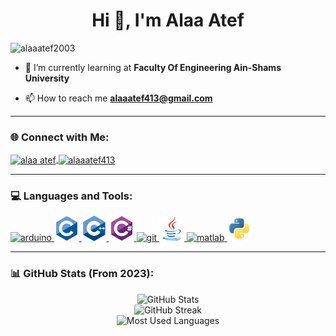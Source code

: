 <!-- Header Section -->
<h1 align="center">Hi 👋, I'm Alaa Atef</h1>
<!-- Profile View Counter -->
<p align="left">
  <img src="https://komarev.com/ghpvc/?username=alaaatef2003&label=Profile%20views&color=0e75b6&style=flat" alt="alaaatef2003" />
</p>

<!-- About Section -->
- 🔭 I’m currently learning at **Faculty Of Engineering Ain-Shams University**

- 📫 How to reach me **alaaatef413@gmail.com**

---

<!-- Connect With Me Section -->
<h3 align="left">🌐 Connect with Me:</h3>
<p align="left">
  <!-- LinkedIn -->
  <a href="https://linkedin.com/in/alaa atef" target="blank">
    <img align="center" src="https://raw.githubusercontent.com/rahuldkjain/github-profile-readme-generator/master/src/images/icons/Social/linked-in-alt.svg" alt="alaa atef" height="30" width="40" />
  </a>
  <!-- HackerRank -->
  <a href="https://www.hackerrank.com/alaaatef413" target="blank">
    <img align="center" src="https://raw.githubusercontent.com/rahuldkjain/github-profile-readme-generator/master/src/images/icons/Social/hackerrank.svg" alt="alaaatef413" height="30" width="40" />
  </a>
</p>

---

<!-- Languages and Tools Section -->
<h3 align="left">💻 Languages and Tools:</h3>
<p align="left">
  <!-- Arduino -->
  <a href="https://www.arduino.cc/" target="_blank" rel="noreferrer">
    <img src="https://cdn.worldvectorlogo.com/logos/arduino-1.svg" alt="arduino" width="40" height="40" />
  </a>
  <!-- C -->
  <a href="https://www.cprogramming.com/" target="_blank" rel="noreferrer">
    <img src="https://raw.githubusercontent.com/devicons/devicon/master/icons/c/c-original.svg" alt="c" width="40" height="40" />
  </a>
  <!-- C++ -->
  <a href="https://www.w3schools.com/cpp/" target="_blank" rel="noreferrer">
    <img src="https://raw.githubusercontent.com/devicons/devicon/master/icons/cplusplus/cplusplus-original.svg" alt="cplusplus" width="40" height="40" />
  </a>
  <!-- C# -->
  <a href="https://www.w3schools.com/cs/" target="_blank" rel="noreferrer">
    <img src="https://raw.githubusercontent.com/devicons/devicon/master/icons/csharp/csharp-original.svg" alt="csharp" width="40" height="40" />
  </a>
  <!-- Git -->
  <a href="https://git-scm.com/" target="_blank" rel="noreferrer">
    <img src="https://www.vectorlogo.zone/logos/git-scm/git-scm-icon.svg" alt="git" width="40" height="40" />
  </a>
  <!-- Java -->
  <a href="https://www.java.com" target="_blank" rel="noreferrer">
    <img src="https://raw.githubusercontent.com/devicons/devicon/master/icons/java/java-original.svg" alt="java" width="40" height="40" />
  </a>
  <!-- MATLAB -->
  <a href="https://www.mathworks.com/" target="_blank" rel="noreferrer">
    <img src="https://upload.wikimedia.org/wikipedia/commons/2/21/Matlab_Logo.png" alt="matlab" width="40" height="40" />
  </a>
  <!-- Python -->
  <a href="https://www.python.org" target="_blank" rel="noreferrer">
    <img src="https://raw.githubusercontent.com/devicons/devicon/master/icons/python/python-original.svg" alt="python" width="40" height="40" />
  </a>
</p>

---
<h3 align="left">📊 GitHub Stats (From 2023):</h3>
<div align="center">
  <!-- GitHub Stats -->
  <img src="https://github-readme-stats.vercel.app/api?username=alaaatef2003&show_icons=true&locale=en&theme=transparent" alt="GitHub Stats" />
  <br />
  <!-- GitHub Streak Stats -->
  <img src="https://github-readme-streak-stats.herokuapp.com/?user=alaaatef2003&theme=transparent" alt="GitHub Streak" />
  <br />
  <!-- Most Used Languages -->
  <img src="https://github-readme-stats.vercel.app/api/top-langs?username=alaaatef2003&show_icons=true&locale=en&layout=compact&theme=transparent" alt="Most Used Languages" />
</div>
